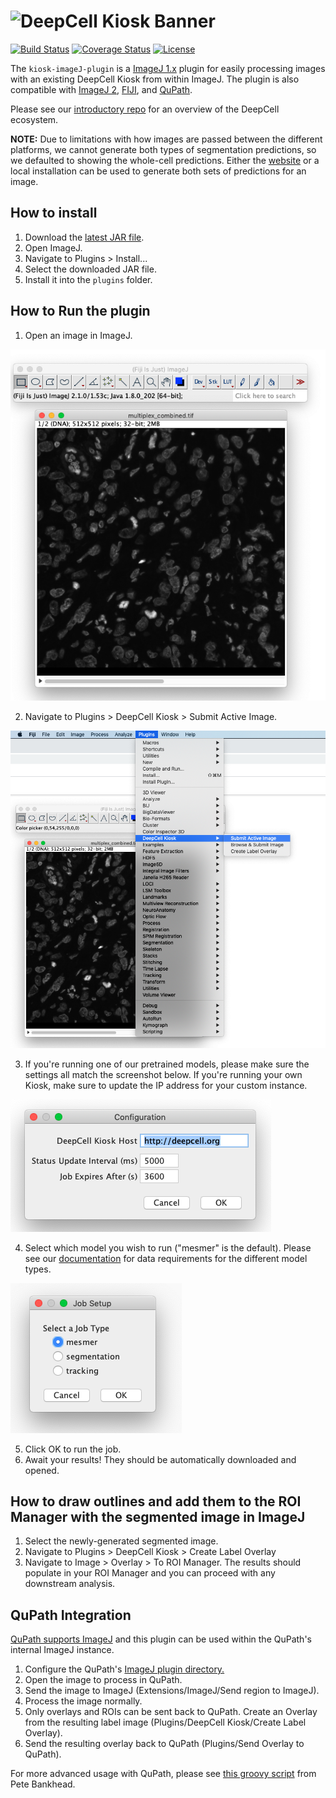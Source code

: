# ![DeepCell Kiosk Banner](https://raw.githubusercontent.com/vanvalenlab/kiosk-console/master/docs/images/DeepCell_Kiosk_Banner.png)

[![Build Status](https://github.com/vanvalenlab/kiosk-imageJ-plugin/workflows/build/badge.svg)](https://github.com/vanvalenlab/kiosk-imageJ-plugin/actions)
[![Coverage Status](https://coveralls.io/repos/github/vanvalenlab/kiosk-imageJ-plugin/badge.svg?branch=master)](https://coveralls.io/github/vanvalenlab/kiosk-imageJ-plugin?branch=master)
[![License](https://img.shields.io/badge/License-Apache%202.0-blue.svg)](/LICENSE)

The `kiosk-imageJ-plugin` is a [ImageJ 1.x](https://imagej.net/ImageJ1) plugin for easily processing images with an existing DeepCell Kiosk from within ImageJ. The plugin is also compatible with [ImageJ 2](https://imagej.net/ImageJ2), [FIJI](https://imagej.net/Fiji/Downloads), and [QuPath](https://qupath.github.io/).

Please see our [introductory repo](https://github.com/vanvalenlab/intro-to-deepcell) for an overview of the DeepCell ecosystem.

**NOTE:** Due to limitations with how images are passed between the different platforms, we cannot generate both types of segmentation predictions, so we defaulted to showing the whole-cell predictions. Either the [website](https://deepcell.org/predict) or a local installation can be used to generate both sets of predictions for an image.

## How to install

1. Download the [latest JAR file](https://github.com/vanvalenlab/kiosk-imageJ-plugin/releases/download/0.3.2/Kiosk_ImageJ-0.3.2.jar).
2. Open ImageJ.
3. Navigate to Plugins > Install...
4. Select the downloaded JAR file.
5. Install it into the `plugins` folder.

## How to Run the plugin

1. Open an image in ImageJ.

![image](resources/step_1_screenshot.png)

2. Navigate to Plugins > DeepCell Kiosk > Submit Active Image.  

![image](resources/step_2_screenshot.png)

3. If you're running one of our pretrained models, please make sure the settings all match the screenshot below. If you're running your own Kiosk, make sure to update the IP address for your custom instance.

![image](resources/step_3_screenshot.png)

4. Select which model you wish to run ("mesmer" is the default). Please see our [documentation](https://github.com/vanvalenlab/intro-to-deepcell/tree/master/pretrained_models#formatting-data-for-pre-trained-models) for data requirements for the different model types.

![image](resources/step_4_screenshot.png)

5. Click OK to run the job.
6. Await your results! They should be automatically downloaded and opened. 

## How to draw outlines and add them to the ROI Manager with the segmented image in ImageJ

1. Select the newly-generated segmented image.
2. Navigate to Plugins > DeepCell Kiosk > Create Label Overlay
3. Navigate to Image > Overlay > To ROI Manager. The results should populate in your ROI Manager and you can proceed with any downstream analysis.

## QuPath Integration

[QuPath supports ImageJ](https://qupath.readthedocs.io/en/latest/docs/advanced/imagej.html) and this plugin can be used within the QuPath's internal ImageJ instance.

1. Configure the QuPath's [ImageJ plugin directory.](https://qupath.readthedocs.io/en/latest/docs/advanced/imagej.html#accessing-imagej-plugins)
2. Open the image to process in QuPath.
3. Send the image to ImageJ (Extensions/ImageJ/Send region to ImageJ).
4. Process the image normally.
5. Only overlays and ROIs can be sent back to QuPath. Create an Overlay from the resulting label image (Plugins/DeepCell Kiosk/Create Label Overlay).
6. Send the resulting overlay back to QuPath (Plugins/Send Overlay to QuPath).

For more advanced usage with QuPath, please see [this groovy script](https://gist.github.com/petebankhead/db8548a0112bad089492061bf8046430) from Pete Bankhead.
